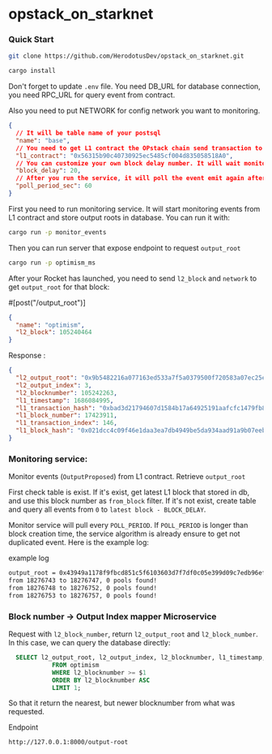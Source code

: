 # opstack_on_starknet

### Quick Start

```sh
git clone https://github.com/HerodotusDev/opstack_on_starknet.git
```

```sh
cargo install
```

Don't forget to update `.env` file. You need DB_URL for database connection, you need RPC_URL for query event from contract.

Also you need to put NETWORK for config network you want to monitoring.

```json
{
  // It will be table name of your postsql
  "name": "base",
  // You need to get L1 contract the OPstack chain send transaction to settle.
  "l1_contract": "0x56315b90c40730925ec5485cf004d835058518A0",
  // You can customize your own block delay number. It will wait monitoring service to get more finalized block.
  "block_delay": 20,
  // After you run the service, it will poll the event emit again after the second below.
  "poll_period_sec": 60
}
```

First you need to run monitoring service. It will start monitoring events from L1 contract and store output roots in database. You can run it with:

```sh
cargo run -p monitor_events
```

Then you can run server that expose endpoint to request `output_root`

```sh
cargo run -p optimism_ms
```

After your Rocket has launched, you need to send `l2_block` and `network` to get `output_root` for that block:

#[post("/output_root")]

```json
{
  "name": "optimism",
  "l2_block": 105240464
}
```

Response :

```json
{
  "l2_output_root": "0x9b5482216a077163ed533a7f5a0379500f720583a07ec25e8deaa62a88aa4956",
  "l2_output_index": 3,
  "l2_blocknumber": 105242263,
  "l1_timestamp": 1686084995,
  "l1_transaction_hash": "0xbad3d21794607d1584b17a64925191aafcfc1479fb851030b3b8a11b58ec5d6b",
  "l1_block_number": 17423911,
  "l1_transaction_index": 146,
  "l1_block_hash": "0x021dcc4c09f46e1daa3ea7db4949be5da934aad91a9b07eebc05b61e048edaae"
}
```

### Monitoring service:

Monitor events (`OutputProposed`) from L1 contract. Retrieve `output_root`

First check table is exist. If it's exist, get latest L1 block that stored in db, and use this block number as `from_block` filter. If it's not exist, create table and query all events from `0` to `latest block - BLOCK_DELAY`.

Monitor service will pull every `POLL_PERIOD`. If `POLL_PERIOD` is longer than block creation time, the service algorithm is already ensure to get not duplicated event. Here is the example log:

example log

```sh
output_root = 0x43949a1178f9fbcd851c5f6103603d7f7df0c05e399d09c7edb96ef4281a9d25, l2OutputIndex = 2873, l2BlockNumber = 110408263, l1Blocknumber = 18276691, l1Timestamp = 1696416911, l1_transaction_hash=0xbf90fd89af4a580695abd69bccce1ed3ef426e72021ee3c7e0aad2f4b3d8375d, l1_transaction_index=195, L1_block_hash=0x3d05fd1575b8b38b08a1e8d2a4253b09fba7e01f72e66e8c19eec0a3b39bc62f
from 18276743 to 18276747, 0 pools found!
from 18276748 to 18276752, 0 pools found!
from 18276753 to 18276757, 0 pools found!
```

### Block number -> Output Index mapper Microservice

Request with `l2_block_number`, return `l2_output_root` and `l2_block_number`. In this case, we can query the database directly:

```sql
  SELECT l2_output_root, l2_output_index, l2_blocknumber, l1_timestamp, l1_transaction_hash, l1_block_number, l1_transaction_index, l1_block_hash
            FROM optimism
            WHERE l2_blocknumber >= $1
            ORDER BY l2_blocknumber ASC
            LIMIT 1;
```

So that it return the nearest, but newer blocknumber from what was requested.

Endpoint

```
http://127.0.0.1:8000/output-root
```
